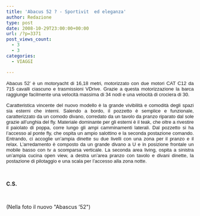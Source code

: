 ```yaml
---
title: 'Abacus 52 ? - Sportivit  ed eleganza'
author: Redazione
type: post
date: 2008-10-29T23:00:00+00:00
url: /?p=3371
post_views_count:
  - 3
  - 3
categories:
  - VIAGGI

---
```

<span style="font&#45;size: 10pt; font&#45;family: Tahoma"></p> 

<p style="margin&#45;bottom: 0cm" align="justify">
  <font face="Tahoma, sans&#45;serif"><font size="2">Abacus 52&rsquo; &egrave; un motoryacht di 16,18 metri, motorizzato con due motori CAT C12 da 715 cavalli ciascuno e trasmissioni VDrive. Grazie a questa motorizzazione la barca raggiunge facilmente una velocit&agrave; massima di 34 nodi e una velocit&agrave; di crociera di 30.</font></font><font class="Apple&#45;style&#45;span" face="Arial, Verdana, sans&#45;serif" size="3"><span class="Apple&#45;style&#45;span" style="font&#45;size: 12px; &#45;webkit&#45;border&#45;horizontal&#45;spacing: 5px; &#45;webkit&#45;border&#45;vertical&#45;spacing: 5px;"><font class="Apple&#45;style&#45;span" face="Tahoma, sans&#45;serif"><span class="Apple&#45;style&#45;span" style="font&#45;size: small; &#45;webkit&#45;border&#45;horizontal&#45;spacing: 0px; &#45;webkit&#45;border&#45;vertical&#45;spacing: 0px;"><br /> </span></font></span></font>
</p>

<p>
  </span><span style="font&#45;size: 10pt; font&#45;family: Tahoma"></p> 
  
  <p style="margin&#45;bottom: 0cm" align="justify">
    <font face="Tahoma, sans&#45;serif"><font size="2">Caratteristica vincente del nuovo modello &egrave; la grande vivibilit&agrave; e comodit&agrave; degli spazi sia esterni che interni. Salendo a bordo, il pozzetto &egrave; semplice e funzionale, caratterizzato da un comodo divano, corredato da un tavolo da pranzo riparato dal sole grazie all&rsquo;unghia del fly. Materiale dominante per gli esterni &egrave; il teak, che oltre a rivestire il paiolato di poppa, corre lungo gli ampi camminamenti laterali. Dal pozzetto si ha l&rsquo;accesso al ponte fly, che ospita un ampio salottino e la seconda postazione comando. Entrando, ci accoglie un&rsquo;ampia dinette su due livelli con una zona per il pranzo e il relax. L&rsquo;arredamento &egrave; composto da un grande divano a U e in posizione frontale un mobile basso con tv a scomparsa verticale. La seconda area living, ospita a sinistra un&rsquo;ampia cucina open view, a destra un&rsquo;area pranzo con tavolo e divani dinette, la postazione di pilotaggio e una scala per l&rsquo;accesso alla zona notte.</font></font>
  </p>
  
  <p style="margin&#45;bottom: 0cm" align="justify">
    &nbsp;
  </p>
  
  <p style="margin&#45;bottom: 0cm" align="justify">
    <strong>C.S.</strong>
  </p>
  
  <p style="margin&#45;bottom: 0cm" align="justify">
    &nbsp;
  </p>
  
  <p style="margin&#45;bottom: 0cm" align="justify">
    (Nella foto il nuovo "Abascus &#8217;52")
  </p>
  
  <p>
    </span>
  </p>
  
  <p class="MsoNormal">
    &nbsp;
  </p>